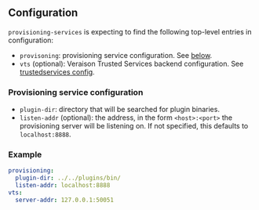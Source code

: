 ## Configuration

`provisioning-services` is expecting to find the following top-level entries in
configuration:

- `provisoning`: provisioning service configuration. See [below](#provisioning-service-configuration).
- `vts` (optional): Veraison Trusted Services backend configuration. See [trustedservices config](/vts/trustedservices/README.md#Configuration).

### Provisioning service configuration

- `plugin-dir`: directory that will be searched for plugin binaries.
- `listen-addr` (optional): the address, in the form `<host>:<port>` the provisioning
  server will be listening on. If not specified, this defaults to
  `localhost:8888`.

### Example

```yaml
provisioning:
  plugin-dir: ../../plugins/bin/
  listen-addr: localhost:8888
vts:
  server-addr: 127.0.0.1:50051
```
